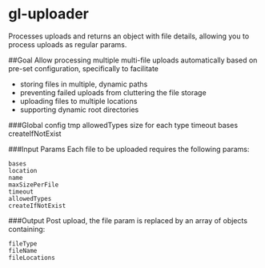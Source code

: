 # gl-uploader
Processes uploads and returns an object with file details, allowing you to process uploads as regular params.

##Goal
Allow processing multiple multi-file uploads automatically based on pre-set configuration, specifically to facilitate

* storing files in multiple, dynamic paths
* preventing failed uploads from cluttering the file storage
* uploading files to multiple locations
* supporting dynamic root directories

###Global config
	tmp
	allowedTypes
	size for each type
	timeout
	bases
	createIfNotExist

###Input Params
Each file to be uploaded requires the following params:

	bases
	location
	name
	maxSizePerFile
	timeout
	allowedTypes
	createIfNotExist

###Output
Post upload, the file param is replaced by an array of objects containing:

	fileType
	fileName
	fileLocations






